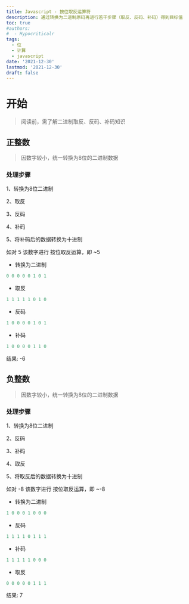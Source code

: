 ```yaml
---
title: Javascript - 按位取反运算符
description: 通过转换为二进制原码再进行若干步骤（取反、反码、补码）得到目标值
toc: true
#authors:
#  - Hypocriticalr
tags:
  - 位
  - 计算
  - javascript
date: '2021-12-30'
lastmod: '2021-12-30'
draft: false
---
```

# 开始

> 阅读前，需了解二进制取反、反码、补码知识

## 正整数

> 因数字较小，统一转换为8位的二进制数据

### 处理步骤

1、转换为8位二进制

2、取反

3、反码

4、补码

5、将补码后的数据转换为十进制

如对 5 该数字进行 按位取反运算，即 ~5

- 转换为二进制
```javascript
0 0 0 0 0 1 0 1
```
- 取反
```javascript
1 1 1 1 1 0 1 0
```
- 反码
```javascript
1 0 0 0 0 1 0 1
```
- 补码
```javascript
1 0 0 0 0 1 1 0
```
结果: -6


## 负整数

> 因数字较小，统一转换为8位的二进制数据

### 处理步骤

1、转换为8位二进制

2、反码

3、补码

4、取反

5、将取反后的数据转换为十进制

如对 -8 该数字进行 按位取反运算，即 ~-8

- 转换为二进制
```javascript
1 0 0 0 1 0 0 0
```
- 反码
```javascript
1 1 1 1 0 1 1 1
```
- 补码
```javascript
1 1 1 1 1 0 0 0
```
- 取反
```javascript
0 0 0 0 0 1 1 1
```
结果: 7